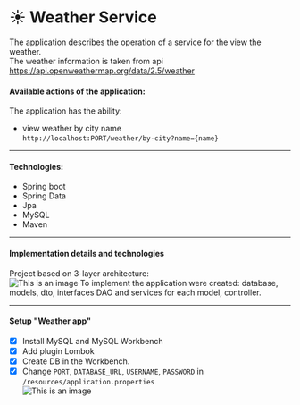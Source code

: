 ﻿# ☀️ **Weather Service**
The application describes the operation of a service for the view the weather. </br>
The weather information is taken from api https://api.openweathermap.org/data/2.5/weather </br>
#### Available actions of the application:
The application has the ability:
- view weather by city name </br>
`http://localhost:PORT/weather/by-city?name={name}`
________________________________________________________________________________________________________________________
#### Technologies:
- Spring boot
- Spring Data
- Jpa
- MySQL
- Maven
_______________________________________________________________________________________________________________________
#### Implementation details and technologies
Project based on 3-layer architecture:</br>
![This is an image](https://progi.pro/media/main/f5/f0/11/f5f01101de396d5c76a8eb66efaf9653.png)
To implement the application were created: database, models, dto, interfaces DAO and services for each model, controller.
_______________________________________________________________________________________________________________________
#### Setup "Weather app"
- [x] Install MySQL and MySQL Workbench
- [x] Add plugin Lombok
- [x] Create DB in the Workbench.
- [x] Change `PORT`, `DATABASE_URL`, `USERNAME`, `PASSWORD` in `/resources/application.properties` </br>
  ![This is an image](http://joxi.ru/a2XMOYksQZMpLA.jpg)
